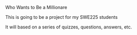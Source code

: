 Who Wants to Be a Millionare

This is going to be a project for my SWE225 students

It will based on a series of quizzes, questions, answers, etc.
